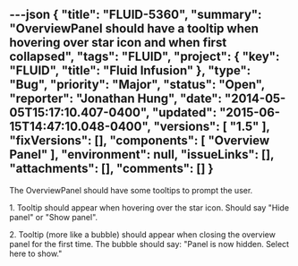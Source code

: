 ---json
{
  "title": "FLUID-5360",
  "summary": "OverviewPanel should have a tooltip when hovering over star icon and when first collapsed",
  "tags": "FLUID",
  "project": {
    "key": "FLUID",
    "title": "Fluid Infusion"
  },
  "type": "Bug",
  "priority": "Major",
  "status": "Open",
  "reporter": "Jonathan Hung",
  "date": "2014-05-05T15:17:10.407-0400",
  "updated": "2015-06-15T14:47:10.048-0400",
  "versions": [
    "1.5"
  ],
  "fixVersions": [],
  "components": [
    "Overview Panel"
  ],
  "environment": null,
  "issueLinks": [],
  "attachments": [],
  "comments": []
}
---
The OverviewPanel should have some tooltips to prompt the user.

1\. Tooltip should appear when hovering over the star icon. Should say "Hide panel" or "Show panel".

2\. Tooltip (more like a bubble) should appear when closing the overview panel for the first time. The bubble should say: "Panel is now hidden. Select here to show."

        